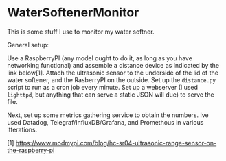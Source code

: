 # WaterSoftenerMonitor

This is some stuff I use to monitor my water softner.  

General setup:

Use a RaspberryPI (any model ought to do it, as long as you have networking functional) and assemble a distance device as indicated by the link below[1]. Attach the ultrasonic sensor to the underside of the lid of the water softener, and the RasberryPI on the outside.  Set up the `distance.py` script to run as a cron job every minute.  Set up a webserver (I used `lighttpd`, but anything that can serve a static JSON will due) to serve the file. 

Next, set up some metrics gathering service to obtain the numbers.  Ive used Datadog, Telegraf/InfluxDB/Grafana, and Promethous in various itterations. 

[1] https://www.modmypi.com/blog/hc-sr04-ultrasonic-range-sensor-on-the-raspberry-pi 

